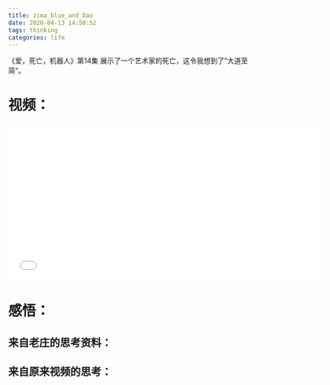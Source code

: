 ```yaml
---
title: zima_blue_and_Dao
date: 2020-04-13 14:50:52
tags: thinking
categories: life
---
```


《爱，死亡，机器人》第14集 展示了一个艺术家的死亡，这令我想到了”大道至简“。

<!--more-->

# 视频：

<iframe src="//player.bilibili.com/player.html?aid=752726098&bvid=BV13k4y1R78X&cid=177726222&page=1" scrolling="no" border="0" frameborder="no" framespacing="0" width="640" height="320" allowfullscreen="true"> </iframe>

# 感悟：

## 来自老庄的思考资料：


## 来自原来视频的思考：

